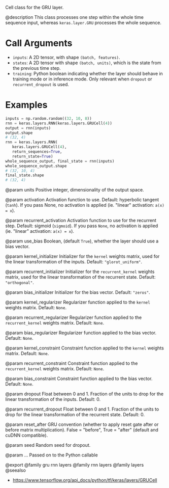 Cell class for the GRU layer.

@description
This class processes one step within the whole time sequence input, whereas
`keras.layer.GRU` processes the whole sequence.

# Call Arguments
- `inputs`: A 2D tensor, with shape `(batch, features)`.
- `states`: A 2D tensor with shape `(batch, units)`, which is the state
    from the previous time step.
- `training`: Python boolean indicating whether the layer should behave in
    training mode or in inference mode. Only relevant when `dropout` or
    `recurrent_dropout` is used.

# Examples
```python
inputs = np.random.random((32, 10, 8))
rnn = keras.layers.RNN(keras.layers.GRUCell(4))
output = rnn(inputs)
output.shape
# (32, 4)
rnn = keras.layers.RNN(
   keras.layers.GRUCell(4),
   return_sequences=True,
   return_state=True)
whole_sequence_output, final_state = rnn(inputs)
whole_sequence_output.shape
# (32, 10, 4)
final_state.shape
# (32, 4)
```

@param units
Positive integer, dimensionality of the output space.

@param activation
Activation function to use. Default: hyperbolic tangent
(`tanh`). If you pass None, no activation is applied
(ie. "linear" activation: `a(x) = x`).

@param recurrent_activation
Activation function to use for the recurrent step.
Default: sigmoid (`sigmoid`). If you pass `None`, no activation is
applied (ie. "linear" activation: `a(x) = x`).

@param use_bias
Boolean, (default `True`), whether the layer
should use a bias vector.

@param kernel_initializer
Initializer for the `kernel` weights matrix,
used for the linear transformation of the inputs. Default:
`"glorot_uniform"`.

@param recurrent_initializer
Initializer for the `recurrent_kernel`
weights matrix, used for the linear transformation
of the recurrent state. Default: `"orthogonal"`.

@param bias_initializer
Initializer for the bias vector. Default: `"zeros"`.

@param kernel_regularizer
Regularizer function applied to the `kernel` weights
matrix. Default: `None`.

@param recurrent_regularizer
Regularizer function applied to the
`recurrent_kernel` weights matrix. Default: `None`.

@param bias_regularizer
Regularizer function applied to the bias vector.
Default: `None`.

@param kernel_constraint
Constraint function applied to the `kernel` weights
matrix. Default: `None`.

@param recurrent_constraint
Constraint function applied to the
`recurrent_kernel` weights matrix. Default: `None`.

@param bias_constraint
Constraint function applied to the bias vector.
Default: `None`.

@param dropout
Float between 0 and 1. Fraction of the units to drop for the
linear transformation of the inputs. Default: 0.

@param recurrent_dropout
Float between 0 and 1. Fraction of the units to drop
for the linear transformation of the recurrent state. Default: 0.

@param reset_after
GRU convention (whether to apply reset gate after or
before matrix multiplication). False = "before",
True = "after" (default and cuDNN compatible).

@param seed
Random seed for dropout.

@param ...
Passed on to the Python callable

@export
@family gru rnn layers
@family rnn layers
@family layers
@seealso
+ <https://www.tensorflow.org/api_docs/python/tf/keras/layers/GRUCell>
